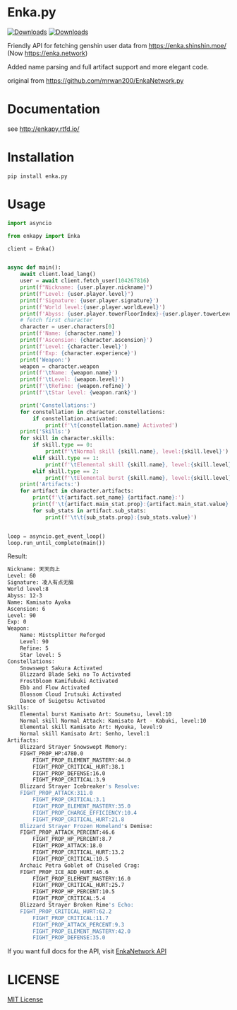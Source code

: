 # Enka.py
[![Downloads](https://pepy.tech/badge/enka-py)](https://pepy.tech/project/enka-py) [![Downloads](https://pepy.tech/badge/enka-py/month)](https://pepy.tech/project/enka-py) 

Friendly API for fetching genshin user data from https://enka.shinshin.moe/ (Now https://enka.network)

Added name parsing and full artifact support and more elegant code.

original from https://github.com/mrwan200/EnkaNetwork.py

# Documentation

see http://enkapy.rtfd.io/

# Installation
```
pip install enka.py
```

# Usage
```py
import asyncio

from enkapy import Enka

client = Enka()


async def main():
    await client.load_lang()
    user = await client.fetch_user(104267816)
    print(f"Nickname: {user.player.nickname}")
    print(f"Level: {user.player.level}")
    print(f'Signature: {user.player.signature}')
    print(f'World level:{user.player.worldLevel}')
    print(f'Abyss: {user.player.towerFloorIndex}-{user.player.towerLevelIndex}')
    # fetch first character
    character = user.characters[0]
    print(f'Name: {character.name}')
    print(f'Ascension: {character.ascension}')
    print(f'Level: {character.level}')
    print(f'Exp: {character.experience}')
    print('Weapon:')
    weapon = character.weapon
    print(f'\tName: {weapon.name}')
    print(f'\tLevel: {weapon.level}')
    print(f'\tRefine: {weapon.refine}')
    print(f'\tStar level: {weapon.rank}')

    print('Constellations:')
    for constellation in character.constellations:
        if constellation.activated:
            print(f'\t{constellation.name} Activated')
    print('Skills:')
    for skill in character.skills:
        if skill.type == 0:
            print(f'\tNormal skill {skill.name}, level:{skill.level}')
        elif skill.type == 1:
            print(f'\tElemental skill {skill.name}, level:{skill.level}')
        elif skill.type == 2:
            print(f'\tElemental burst {skill.name}, level:{skill.level}')
    print('Artifacts:')
    for artifact in character.artifacts:
        print(f'\t{artifact.set_name} {artifact.name}:')
        print(f'\t{artifact.main_stat.prop}:{artifact.main_stat.value}')
        for sub_stats in artifact.sub_stats:
            print(f'\t\t{sub_stats.prop}:{sub_stats.value}')


loop = asyncio.get_event_loop()
loop.run_until_complete(main())
```
Result:
```sh
Nickname: 天天向上
Level: 60
Signature: 凌人有点无脑
World level:8
Abyss: 12-3
Name: Kamisato Ayaka
Ascension: 6
Level: 90
Exp: 0
Weapon:
    Name: Mistsplitter Reforged
    Level: 90
    Refine: 5
    Star level: 5
Constellations:
    Snowswept Sakura Activated
    Blizzard Blade Seki no To Activated
    Frostbloom Kamifubuki Activated
    Ebb and Flow Activated
    Blossom Cloud Irutsuki Activated
    Dance of Suigetsu Activated
Skills:
    Elemental burst Kamisato Art: Soumetsu, level:10
    Normal skill Normal Attack: Kamisato Art - Kabuki, level:10
    Elemental skill Kamisato Art: Hyouka, level:9
    Normal skill Kamisato Art: Senho, level:1
Artifacts:
    Blizzard Strayer Snowswept Memory:
    FIGHT_PROP_HP:4780.0
        FIGHT_PROP_ELEMENT_MASTERY:44.0
        FIGHT_PROP_CRITICAL_HURT:38.1
        FIGHT_PROP_DEFENSE:16.0
        FIGHT_PROP_CRITICAL:3.9
    Blizzard Strayer Icebreaker's Resolve:
    FIGHT_PROP_ATTACK:311.0
        FIGHT_PROP_CRITICAL:3.1
        FIGHT_PROP_ELEMENT_MASTERY:35.0
        FIGHT_PROP_CHARGE_EFFICIENCY:10.4
        FIGHT_PROP_CRITICAL_HURT:21.8
    Blizzard Strayer Frozen Homeland's Demise:
    FIGHT_PROP_ATTACK_PERCENT:46.6
        FIGHT_PROP_HP_PERCENT:8.7
        FIGHT_PROP_ATTACK:18.0
        FIGHT_PROP_CRITICAL_HURT:13.2
        FIGHT_PROP_CRITICAL:10.5
    Archaic Petra Goblet of Chiseled Crag:
    FIGHT_PROP_ICE_ADD_HURT:46.6
        FIGHT_PROP_ELEMENT_MASTERY:16.0
        FIGHT_PROP_CRITICAL_HURT:25.7
        FIGHT_PROP_HP_PERCENT:10.5
        FIGHT_PROP_CRITICAL:5.4
    Blizzard Strayer Broken Rime's Echo:
    FIGHT_PROP_CRITICAL_HURT:62.2
        FIGHT_PROP_CRITICAL:11.7
        FIGHT_PROP_ATTACK_PERCENT:9.3
        FIGHT_PROP_ELEMENT_MASTERY:42.0
        FIGHT_PROP_DEFENSE:35.0
```

If you want full docs for the API, visit [EnkaNetwork API](https://github.com/EnkaNetwork/API-docs)

# LICENSE
[MIT License](./LICENSE)
